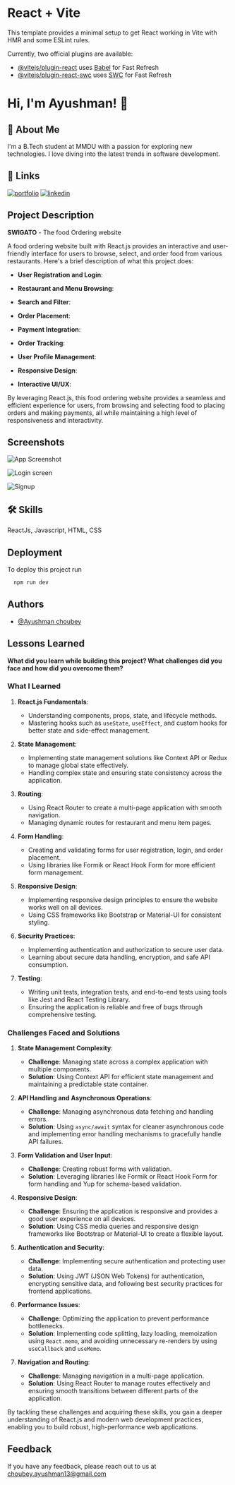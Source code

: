 # React + Vite

This template provides a minimal setup to get React working in Vite with HMR and some ESLint rules.

Currently, two official plugins are available:

- [@vitejs/plugin-react](https://github.com/vitejs/vite-plugin-react/blob/main/packages/plugin-react/README.md) uses [Babel](https://babeljs.io/) for Fast Refresh
- [@vitejs/plugin-react-swc](https://github.com/vitejs/vite-plugin-react-swc) uses [SWC](https://swc.rs/) for Fast Refresh

# Hi, I'm Ayushman! 👋


## 🚀 About Me
I'm a B.Tech student at MMDU with a passion for exploring new technologies. I love diving into the latest trends in software development.


## 🔗 Links
[![portfolio](https://img.shields.io/badge/my_portfolio-000?style=for-the-badge&logo=ko-fi&logoColor=white)](https://ayushman2022.github.io/Portfolio/)
[![linkedin](https://img.shields.io/badge/linkedin-0A66C2?style=for-the-badge&logo=linkedin&logoColor=white)](https://www.linkedin.com/in/ayushmanchoubey)

## Project Description

**SWIGATO** - The food Ordering website

A food ordering website built with React.js provides an interactive and user-friendly interface for users to browse, select, and order food from various restaurants. Here's a brief description of what this project does:

- **User Registration and Login**:

- **Restaurant and Menu Browsing**:

- **Search and Filter**:

- **Order Placement**:

- **Payment Integration**:

- **Order Tracking**:

- **User Profile Management**:
- **Responsive Design**:

- **Interactive UI/UX**:

By leveraging React.js, this food ordering website provides a seamless and efficient experience for users, from browsing and selecting food to placing orders and making payments, all while maintaining a high level of responsiveness and interactivity.


## Screenshots

![App Screenshot](https://github.com/ayushman2022/Swigato-FoodOrderingwebsite/assets/113380371/0a056af6-7085-49fc-8096-6e95d83e74a8)


![Login screen](https://github.com/ayushman2022/Swigato-FoodOrderingwebsite/assets/113380371/f6e8ccaf-6342-4a0b-95bf-e771dc6192bb)


![Signup](https://github.com/ayushman2022/Swigato-FoodOrderingwebsite/assets/113380371/fc6f5737-2655-48ae-ac1b-d58c6e73122d)

## 🛠 Skills
ReactJs, Javascript, HTML, CSS


## Deployment

To deploy this project run

```bash
  npm run dev
```


## Authors

- [@Ayushman choubey](https://www.github.com/ayushman2022)


## Lessons Learned

**What did you learn while building this project? What challenges did you face and how did you overcome them?**

### What I Learned

1. **React.js Fundamentals**:
   - Understanding components, props, state, and lifecycle methods.
   - Mastering hooks such as `useState`, `useEffect`, and custom hooks for better state and side-effect management.

2. **State Management**:
   - Implementing state management solutions like Context API or Redux to manage global state effectively.
   - Handling complex state and ensuring state consistency across the application.

3. **Routing**:
   - Using React Router to create a multi-page application with smooth navigation.
   - Managing dynamic routes for restaurant and menu item pages.

4. **Form Handling**:
   - Creating and validating forms for user registration, login, and order placement.
   - Using libraries like Formik or React Hook Form for more efficient form management.

5. **Responsive Design**:
   - Implementing responsive design principles to ensure the website works well on all devices.
   - Using CSS frameworks like Bootstrap or Material-UI for consistent styling.

6. **Security Practices**:
   - Implementing authentication and authorization to secure user data.
   - Learning about secure data handling, encryption, and safe API consumption.

7. **Testing**:
   - Writing unit tests, integration tests, and end-to-end tests using tools like Jest and React Testing Library.
   - Ensuring the application is reliable and free of bugs through comprehensive testing.

### Challenges Faced and Solutions

1. **State Management Complexity**:
   - **Challenge**: Managing state across a complex application with multiple components.
   - **Solution**: Using Context API for efficient state management and maintaining a predictable state container.

2. **API Handling and Asynchronous Operations**:
   - **Challenge**: Managing asynchronous data fetching and handling errors.
   - **Solution**: Using `async/await` syntax for cleaner asynchronous code and implementing error handling mechanisms to gracefully handle API failures.

3. **Form Validation and User Input**:
   - **Challenge**: Creating robust forms with validation.
   - **Solution**: Leveraging libraries like Formik or React Hook Form for form handling and Yup for schema-based validation.

4. **Responsive Design**:
   - **Challenge**: Ensuring the application is responsive and provides a good user experience on all devices.
   - **Solution**: Using CSS media queries and responsive design frameworks like Bootstrap or Material-UI to create a flexible layout.

5. **Authentication and Security**:
   - **Challenge**: Implementing secure authentication and protecting user data.
   - **Solution**: Using JWT (JSON Web Tokens) for authentication, encrypting sensitive data, and following best security practices for frontend applications.

6. **Performance Issues**:
   - **Challenge**: Optimizing the application to prevent performance bottlenecks.
   - **Solution**: Implementing code splitting, lazy loading, memoization using `React.memo`, and avoiding unnecessary re-renders by using `useCallback` and `useMemo`.

7. **Navigation and Routing**:
   - **Challenge**: Managing navigation in a multi-page application.
   - **Solution**: Using React Router to manage routes effectively and ensuring smooth transitions between different parts of the application.

By tackling these challenges and acquiring these skills, you gain a deeper understanding of React.js and modern web development practices, enabling you to build robust, high-performance web applications.

## Feedback

If you have any feedback, please reach out to us at choubey.ayushman13@gmail.com

